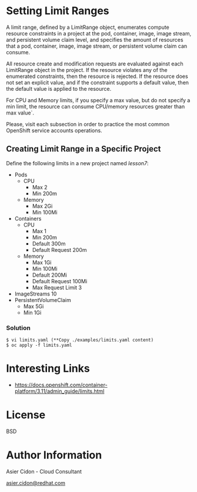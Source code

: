 # Setting Limit Ranges

A limit range, defined by a LimitRange object, enumerates compute resource constraints in a project at the pod, container, image, image stream, and persistent volume claim level, and specifies the amount of resources that a pod, container, image, image stream, or persistent volume claim can consume.

All resource create and modification requests are evaluated against each LimitRange object in the project. If the resource violates any of the enumerated constraints, then the resource is rejected. If the resource does not set an explicit value, and if the constraint supports a default value, then the default value is applied to the resource.

For CPU and Memory limits, if you specify a max value, but do not specify a min limit, the resource can consume CPU/memory resources greater than max value`.

Please, visit each subsection in order to practice the most common OpenShift service accounts operations.

## Creating Limit Range in a Specific Project

Define the following limits in a new project named _lesson7_:

-   Pods
    -   CPU
        -   Max 2
        -   Min 200m
    -   Memory
        -   Max 2Gi
        -   Min 100Mi
-   Containers
    -   CPU
        -   Max 1
        -   Min 200m
        -   Default 300m
        -   Default Request 200m
    -   Memory
        -   Max 1Gi
        -   Min 100Mi
        -   Default 200Mi
        -   Default Request 100Mi
        -   Max Request Limit 3
-   ImageStreams 10
-   PersistentVolumeClaim
    -   Max 5Gi
    -   Min 1Gi

### Solution

```
$ vi limits.yaml (**Copy ./examples/limits.yaml content)
$ oc apply -f limits.yaml
```

# Interesting Links

-   https://docs.openshift.com/container-platform/3.11/admin_guide/limits.html

# License

BSD

# Author Information

Asier Cidon - Cloud Consultant

asier.cidon@redhat.com
